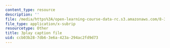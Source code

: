 ```yaml
---
content_type: resource
description: ''
file: /media/https%3A/open-learning-course-data-rc.s3.amazonaws.com/8-333-statistical-mechanics-i-statistical-mechanics-of-particles-fall-2013/ccb03b287db63e6a423a294ac2fd9d73_w_I0AkvbWFc.srt
file_type: application/x-subrip
resourcetype: Other
title: 3play caption file
uid: ccb03b28-7db6-3e6a-423a-294ac2fd9d73
---
```

